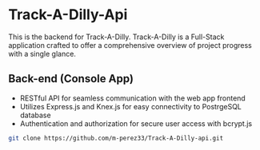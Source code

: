 # Track-A-Dilly-Api
This is the backend for Track-A-Dilly. 
Track-A-Dilly is a Full-Stack application crafted to offer a comprehensive overview of project progress with a single glance.


## Back-end (Console App)
- RESTful API for seamless communication with the web app frontend
- Utilizes Express.js and Knex.js for easy connectivity to PostrgeSQL database
- Authentication and authorization for secure user access with bcrypt.js




```bash
git clone https://github.com/m-perez33/Track-A-Dilly-api.git
```


